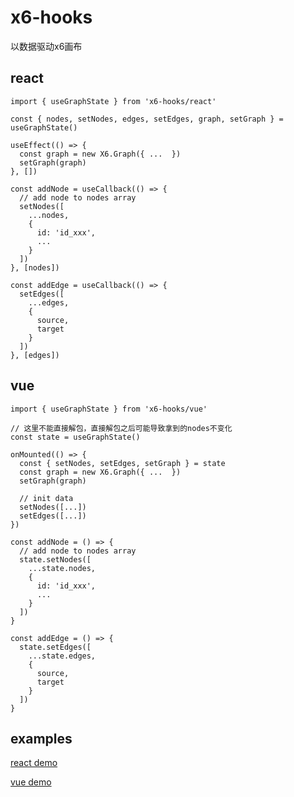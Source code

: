 # x6-hooks

以数据驱动x6画布

## react

```
import { useGraphState } from 'x6-hooks/react'

const { nodes, setNodes, edges, setEdges, graph, setGraph } = useGraphState()

useEffect(() => {
  const graph = new X6.Graph({ ...  })
  setGraph(graph)
}, [])

const addNode = useCallback(() => {
  // add node to nodes array
  setNodes([
    ...nodes,
    {
      id: 'id_xxx',
      ...
    }
  ])
}, [nodes])

const addEdge = useCallback(() => {
  setEdges([
    ...edges,
    {
      source,
      target
    }
  ])
}, [edges])

```

## vue

```
import { useGraphState } from 'x6-hooks/vue'

// 这里不能直接解包，直接解包之后可能导致拿到的nodes不变化
const state = useGraphState()

onMounted(() => {
  const { setNodes, setEdges, setGraph } = state
  const graph = new X6.Graph({ ...  })
  setGraph(graph)

  // init data
  setNodes([...])
  setEdges([...])
})

const addNode = () => {
  // add node to nodes array
  state.setNodes([
    ...state.nodes,
    {
      id: 'id_xxx',
      ...
    }
  ])
}

const addEdge = () => {
  state.setEdges([
    ...state.edges,
    {
      source,
      target
    }
  ])
}

```

## examples

[react demo](https://codesandbox.io/s/antv-x6-react-graph-demo-6ere13)

[vue demo](https://codesandbox.io/s/x6-hooks-vue-demo-j19slj)


